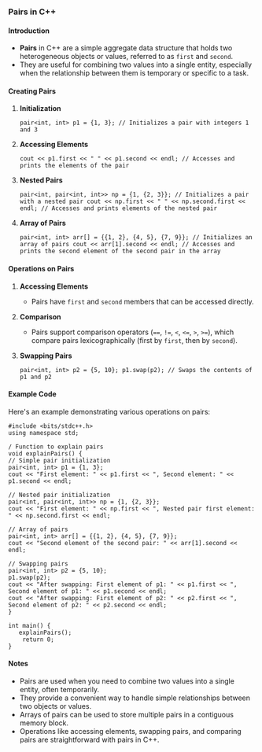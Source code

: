 
### Pairs in C++

#### Introduction

-   **Pairs** in C++ are a simple aggregate data structure that holds two heterogeneous objects or values, referred to as `first` and `second`.
-   They are useful for combining two values into a single entity, especially when the relationship between them is temporary or specific to a task.

#### Creating Pairs

1.  **Initialization**
    
    `pair<int, int> p1 = {1, 3}; // Initializes a pair with integers 1 and 3` 
    
2.  **Accessing Elements**
    
    `cout << p1.first << " " << p1.second << endl; // Accesses and prints the elements of the pair` 
    
3.  **Nested Pairs**
    
    `pair<int, pair<int, int>> np = {1, {2, 3}}; // Initializes a pair with a nested pair
    cout << np.first << " " << np.second.first << endl; // Accesses and prints elements of the nested pair` 
    
4.  **Array of Pairs**
    
    `pair<int, int> arr[] = {{1, 2}, {4, 5}, {7, 9}}; // Initializes an array of pairs
    cout << arr[1].second << endl; // Accesses and prints the second element of the second pair in the array` 
    

#### Operations on Pairs

1.  **Accessing Elements**
    
    -   Pairs have `first` and `second` members that can be accessed directly.
2.  **Comparison**
    
    -   Pairs support comparison operators (`==`, `!=`, `<`, `<=`, `>`, `>=`), which compare pairs lexicographically (first by `first`, then by `second`).
3.  **Swapping Pairs**
    
    `pair<int, int> p2 = {5, 10};
    p1.swap(p2); // Swaps the contents of p1 and p2` 
    

#### Example Code

Here's an example demonstrating various operations on pairs:

    #include <bits/stdc++.h>
    using namespace std;

    / Function to explain pairs
    void explainPairs() {
    // Simple pair initialization
    pair<int, int> p1 = {1, 3};
    cout << "First element: " << p1.first << ", Second element: " << p1.second << endl;

    // Nested pair initialization
    pair<int, pair<int, int>> np = {1, {2, 3}};
    cout << "First element: " << np.first << ", Nested pair first element: " << np.second.first << endl;

    // Array of pairs
    pair<int, int> arr[] = {{1, 2}, {4, 5}, {7, 9}};
    cout << "Second element of the second pair: " << arr[1].second << endl;

    // Swapping pairs
    pair<int, int> p2 = {5, 10};
    p1.swap(p2);
    cout << "After swapping: First element of p1: " << p1.first << ", Second element of p1: " << p1.second << endl;
    cout << "After swapping: First element of p2: " << p2.first << ", Second element of p2: " << p2.second << endl;
    }

    int main() {
       explainPairs();
        return 0;
    }

#### Notes

-   Pairs are used when you need to combine two values into a single entity, often temporarily.
-   They provide a convenient way to handle simple relationships between two objects or values.
-   Arrays of pairs can be used to store multiple pairs in a contiguous memory block.
-   Operations like accessing elements, swapping pairs, and comparing pairs are straightforward with pairs in C++.